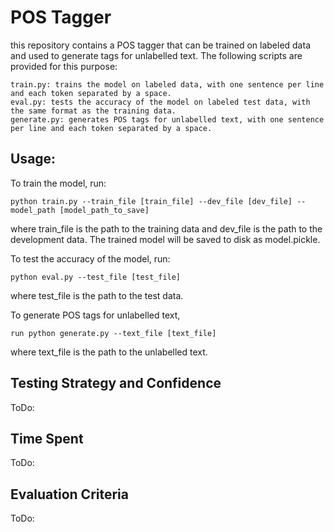 # POS Tagger
this repository contains a POS tagger that can be trained on labeled data and used to generate tags for unlabelled text. The following scripts are provided for this purpose:
```
train.py: trains the model on labeled data, with one sentence per line and each token separated by a space.
eval.py: tests the accuracy of the model on labeled test data, with the same format as the training data.
generate.py: generates POS tags for unlabelled text, with one sentence per line and each token separated by a space.
```
## Usage:
To train the model, run: 
``` 
python train.py --train_file [train_file] --dev_file [dev_file] --model_path [model_path_to_save]
``` 
where train_file is the path to the training data and dev_file is the path to the development data. The trained model will be saved to disk as model.pickle.

To test the accuracy of the model, run:
``` 
python eval.py --test_file [test_file]
``` 
where test_file is the path to the test data.

To generate POS tags for unlabelled text, 
```
run python generate.py --text_file [text_file]
```
where text_file is the path to the unlabelled text.


## Testing Strategy and Confidence
ToDo: 

## Time Spent
ToDo:

## Evaluation Criteria
ToDo: 
